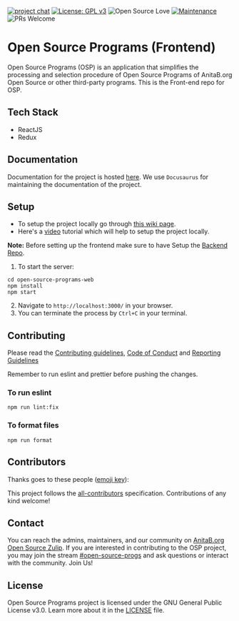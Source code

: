 [![project chat](https://img.shields.io/badge/zulip-join_chat-brightgreen.svg)](https://anitab-org.zulipchat.com/#narrow/stream/237907-open-source-progs)
[![License: GPL v3](https://img.shields.io/badge/License-GPL%20v3-blue.svg)](http://www.gnu.org/licenses/gpl-3.0)
![Open Source Love](https://img.shields.io/badge/Open%20%E2%9D%A4%EF%B8%8FSource-blue)
[![Maintenance](https://img.shields.io/badge/Maintained%3F-yes-green.svg)](https://github.com/anitab-org/open-source-programs-web)
![PRs Welcome](https://img.shields.io/badge/PRs-welcome-brightgreen.svg?style=flat-square)

# Open Source Programs (Frontend)

Open Source Programs (OSP) is an application that simplifies the processing and selection procedure of Open Source Programs of AnitaB.org Open Source or other third-party programs. This is the Front-end repo for OSP.

## Tech Stack

- ReactJS
- Redux

## Documentation

Documentation for the project is hosted [here](https://osp-web-docs.surge.sh/). We use `Docusaurus` for maintaining the documentation of the project.

## Setup

- To setup the project locally go through [this wiki page](https://github.com/anitab-org/open-source-programs-web/wiki/Fork,-Clone,-Remote-and-Pull-Request).
- Here's a [video](https://youtu.be/_b2RQGbYN9w) tutorial which will help to setup the project locally.

**Note:** Before setting up the frontend make sure to have Setup the [Backend Repo](https://github.com/anitab-org/open-source-programs-backend).

1. To start the server:

```
cd open-source-programs-web
npm install
npm start
```

2. Navigate to `http://localhost:3000/` in your browser.
3. You can terminate the process by `Ctrl+C` in your terminal.

## Contributing

Please read the [Contributing guidelines](.github/CONTRIBUTING.md), [Code of Conduct](https://github.com/anitab-org/open-source-programs-web/blob/develop/CODE_OF_CONDUCT.md) and [Reporting Guidelines](https://github.com/anitab-org/open-source-programs-web/blob/develop/REPORTING_GUIDELINES.md)

Remember to run eslint and prettier before pushing the changes.

### To run eslint

```
npm run lint:fix
```

### To format files

```
npm run format
```

## Contributors

Thanks goes to these people ([emoji key](https://github.com/all-contributors/all-contributors#emoji-key)):

<!-- ALL-CONTRIBUTORS-LIST:START - Do not remove or modify this section -->
<!-- ALL-CONTRIBUTORS-LIST:END -->

This project follows the [all-contributors](https://github.com/all-contributors/all-contributors) specification.
Contributions of any kind welcome!

## Contact

You can reach the admins, maintainers, and our community on [AnitaB.org Open Source Zulip](https://anitab-org.zulipchat.com/). If you are interested in contributing to the OSP project, you may join the stream [#open-source-progs](https://anitab-org.zulipchat.com/#narrow/stream/237907-open-source-progs) and ask questions or interact with the community. Join Us!

## License

Open Source Programs project is licensed under the GNU General Public License v3.0. Learn more about it in the [LICENSE](LICENSE) file.

